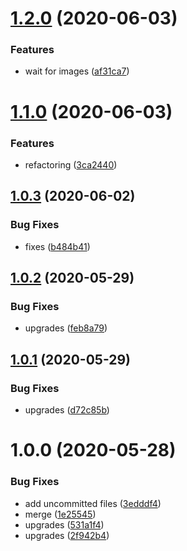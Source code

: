 # [1.2.0](https://github.com/dword-design/github-repository-list-badges/compare/v1.1.0...v1.2.0) (2020-06-03)


### Features

* wait for images ([af31ca7](https://github.com/dword-design/github-repository-list-badges/commit/af31ca7b33a12f157fe823e718adac163c97cf8e))

# [1.1.0](https://github.com/dword-design/github-repository-list-badges/compare/v1.0.3...v1.1.0) (2020-06-03)


### Features

* refactoring ([3ca2440](https://github.com/dword-design/github-repository-list-badges/commit/3ca2440e0b6ba2f63bfc133ad4a4fe97ab0624c9))

## [1.0.3](https://github.com/dword-design/github-better-repository-list/compare/v1.0.2...v1.0.3) (2020-06-02)


### Bug Fixes

* fixes ([b484b41](https://github.com/dword-design/github-better-repository-list/commit/b484b41b5fcc3adba2dcfa2e8ce5773e90bed06a))

## [1.0.2](https://github.com/dword-design/github-better-repository-list/compare/v1.0.1...v1.0.2) (2020-05-29)


### Bug Fixes

* upgrades ([feb8a79](https://github.com/dword-design/github-better-repository-list/commit/feb8a79ca9f1e7db80104e46999539ec8dff22d0))

## [1.0.1](https://github.com/dword-design/github-better-repository-list/compare/v1.0.0...v1.0.1) (2020-05-29)


### Bug Fixes

* upgrades ([d72c85b](https://github.com/dword-design/github-better-repository-list/commit/d72c85b039aca502abb439d16c49c0c695122c52))

# 1.0.0 (2020-05-28)


### Bug Fixes

* add uncommitted files ([3edddf4](https://github.com/dword-design/chrome-extension-github-better-repository-list/commit/3edddf49df771d5bf26f4977446b308884810cf4))
* merge ([1e25545](https://github.com/dword-design/chrome-extension-github-better-repository-list/commit/1e25545af59a88dff9ef8be97e60fbefd409d568))
* upgrades ([531a1f4](https://github.com/dword-design/chrome-extension-github-better-repository-list/commit/531a1f4378a37378800d4589b87615bce9c10400))
* upgrades ([2f942b4](https://github.com/dword-design/chrome-extension-github-better-repository-list/commit/2f942b42b524d29fe0b9b6fcacf7df40c286fb51))
